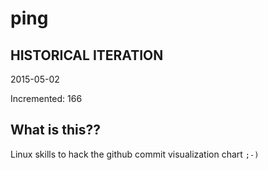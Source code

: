 # ping

## HISTORICAL ITERATION
2015-05-02

Incremented: 166

## What is this?? 
Linux skills to hack the github commit visualization chart `;-)`
